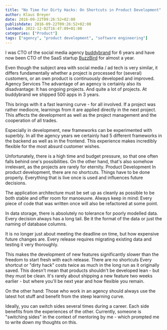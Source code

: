 ```yaml
---
title: "No Time for Dirty Hacks: On Shortcuts in Product Development"
author: Klaus Breyer
date: 2016-09-22T09:26:52+02:00
publishdate: 2016-09-22T09:26:52+02:00
lastmod: 2022-12-02T16:47:09+01:00
categories: ["Product"]
tags: ["agency", "product development", "software engineering"]
---
```


I was CTO of the social media agency [buddybrand](http://buddybrand.com) for 6 years and have now been CTO of the SaaS startup [BuzzBird](https://www.buzzbird.de) for almost a year.

Even though the subject area with social media / ad tech is very similar, it differs fundamentally whether a project is processed for (several) customers, or an own product is continuously developed and improved.
Agency Services
The advantage of an agency is certainly also its disadvantage: It has ongoing projects. And quite a lot of projects. At buddybrand we shipped 500 apps in 3 years.

This brings with it a fast learning curve - for all involved. If a project was rather mediocre, learnings from it are applied directly in the next project. This affects the development as well as the project management and the cooperation of all trades.

Especially in development, new frameworks can be experimented with superbly. In all the agency years we certainly had 5 different frameworks in the backend as well as in the frontend. This experience makes incredibly flexible for the most absurd customer wishes.

Unfortunately, there is a high time and budget pressure, so that one often falls behind one's possibilities. On the other hand, that's also somehow irrelevant, as the projects are rarely for eternity.
Product Development
In product development, there are no shortcuts. Things have to be done properly. Everything that is live once is used and influences future decisions.

The application architecture must be set up as cleanly as possible to be both stable and offer room for manoeuvre. Always keep in mind: Every piece of code that was written once will also be refactored at some point.

In data storage, there is absolutely no tolerance for poorly modelled data. Every decision always has a long tail. Be it the format of the data or just the naming of database columns.

It is no longer just about meeting the deadline on time, but how expensive future changes are. Every release requires migrating existing data and testing it very thoroughly.

This makes the development of new features significantly slower than the freedom to start fresh with each release.
There are no shortcuts
Every shortcut or "dirty hack" costs twice as much in the long run as it originally saved. This doesn't mean that products shouldn't be developed lean - but they must be clean. It's rarely about shipping a new feature two weeks earlier - but where you'll be next year and how flexible you remain.

On the other hand: Those who work in an agency should always use the latest hot stuff and benefit from the steep learning curve.

Ideally, you can switch sides several times during a career. Each side benefits from the experiences of the other. Currently, someone is "switching sides" in the context of mentoring by me - which prompted me to write down my thoughts on this.
